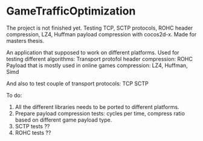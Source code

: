 # GameTrafficOptimization 
The project is not finished yet.
Testing TCP, SCTP protocols, ROHC header compression, LZ4, Huffman payload compression with cocos2d-x. Made for masters thesis.

An application that supposed to work on different platforms.
Used for testing different algorithms:
Transport protofol header compression: ROHC
Payload that is mostly used in online games compression: LZ4, Huffman, Simd

And also to test couple of transport protocols:
TCP
SCTP

To do:
1. All the different libraries needs to be ported to different platforms. 
2. Prepare payload compression tests: cycles per time, compress ratio based on different game payload type.
3. SCTP tests ??
4. ROHC tests ??
